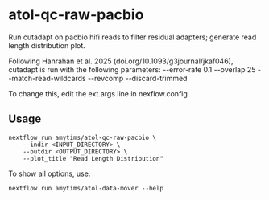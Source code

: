 # atol-qc-raw-pacbio

Run cutadapt on pacbio hifi reads to filter residual adapters; generate read length distribution plot.

     
Following Hanrahan et al. 2025 (doi.org/10.1093/g3journal/jkaf046),
cutadapt is run with the following parameters: 
    --error-rate 0.1 
    --overlap 25 
    --match-read-wildcards 
    --revcomp 
    --discard-trimmed

To change this, edit the ext.args line in nexflow.config

## Usage

```
nextflow run amytims/atol-qc-raw-pacbio \
    --indir <INPUT_DIRECTORY> \
    --outdir <OUTPUT_DIRECTORY> \
    --plot_title "Read Length Distribution" 
```

To show all options, use:

```
nextflow run amytims/atol-data-mover --help
```